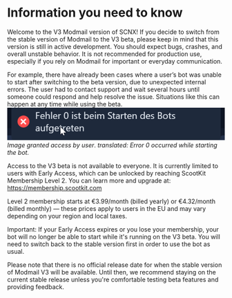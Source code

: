 # Information you need to know 
Welcome to the V3 Modmail version of SCNX!
If you decide to switch from the stable version of Modmail to the V3 beta, please keep in mind that this version is still in active development. You should expect bugs, crashes, and overall unstable behavior. It is not recommended for production use, especially if you rely on Modmail for important or everyday communication.

For example, there have already been cases where a user’s bot was unable to start after switching to the beta version, due to unexpected internal errors. The user had to contact support and wait several hours until someone could respond and help resolve the issue. Situations like this can happen at any time while using the beta.
![image](./image.png)
*Image granted access by user*.
*translated: Error 0 occurred while starting the bot.*

Access to the V3 beta is not available to everyone. It is currently limited to users with Early Access, which can be unlocked by reaching ScootKit Membership Level 2. You can learn more and upgrade at:
https://membership.scootkit.com

Level 2 membership starts at €3.99/month (billed yearly) or €4.32/month (billed monthly) — these prices apply to users in the EU and may vary depending on your region and local taxes.

Important: If your Early Access expires or you lose your membership, your bot will no longer be able to start while it's running on the V3 beta. You will need to switch back to the stable version first in order to use the bot as usual.

Please note that there is no official release date for when the stable version of Modmail V3 will be available. Until then, we recommend staying on the current stable release unless you're comfortable testing beta features and providing feedback.
